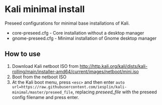 # Kali minimal install

Preseed configurations for minimal base installations of Kali. 

- core-preseed.cfg - Core installation without a desktop manager
- gnome-preseed.cfg - Minimal installation of Gnome desktop manager

## How to use
1. Download Kali netboot ISO from http://http.kali.org/kali/dists/kali-rolling/main/installer-amd64/current/images/netboot/mini.iso
2. Boot from the netboot ISO
3. At the Kali boot menu, press `<esc>` and then enter `auto url=https://raw.githubusercontent.com/iesplin/kali-minimal/master/preseed_file`, replacing *preseed_file* with the preseed config filename and press enter.
